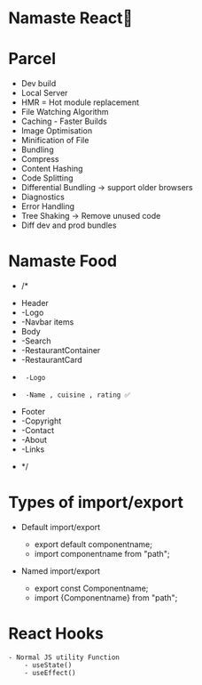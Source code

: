 # Namaste React🚀

# Parcel
- Dev build
- Local Server
- HMR = Hot module replacement
- File Watching Algorithm
- Caching - Faster Builds
- Image Optimisation
- Minification of File
- Bundling
- Compress
- Content Hashing
- Code Splitting
- Differential Bundling -> support older browsers
- Diagnostics
- Error Handling
- Tree Shaking -> Remove unused code
- Diff dev and prod bundles

# Namaste Food
- /*
* Header
*  -Logo 
*  -Navbar items
* Body
*  -Search
*  -RestaurantContainer
*   -RestaurantCard
*      -Logo
*      -Name , cuisine , rating ✅
* Footer
*  -Copyright
*  -Contact
*  -About
*  -Links
 - */

# Types of import/export

- Default import/export
    - export default componentname;
    - import componentname from "path";

- Named import/export
   - export const Componentname;
   - import {Componentname} from "path";


# React Hooks

    - Normal JS utility Function 
        - useState()
        - useEffect()